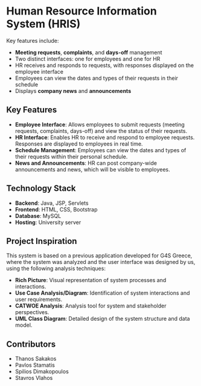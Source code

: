 # Human Resource Information System (HRIS)

Key features include:
- **Meeting requests**, **complaints**, and **days-off** management
- Two distinct interfaces: one for employees and one for HR
- HR receives and responds to requests, with responses displayed on the employee interface
- Employees can view the dates and types of their requests in their schedule
- Displays **company news** and **announcements**

## Key Features

- **Employee Interface**: Allows employees to submit requests (meeting requests, complaints, days-off) and view the status of their requests.
- **HR Interface**: Enables HR to receive and respond to employee requests. Responses are displayed to employees in real time.
- **Schedule Management**: Employees can view the dates and types of their requests within their personal schedule.
- **News and Announcements**: HR can post company-wide announcements and news, which will be visible to employees.

## Technology Stack

- **Backend**: Java, JSP, Servlets
- **Frontend**: HTML, CSS, Bootstrap
- **Database**: MySQL
- **Hosting**: University server

## Project Inspiration

This system is based on a previous application developed for G4S Greece, where the system was analyzed and the user interface was designed by us, using the following analysis techniques:
- **Rich Picture**: Visual representation of system processes and interactions.
- **Use Case Analysis/Diagram**: Identification of system interactions and user requirements.
- **CATWOE Analysis**: Analysis tool for system and stakeholder perspectives.
- **UML Class Diagram**: Detailed design of the system structure and data model.

## Contributors

- Thanos Sakakos
- Pavlos Stamatis
- Spilios Dimakopoulos
- Stavros Vlahos
